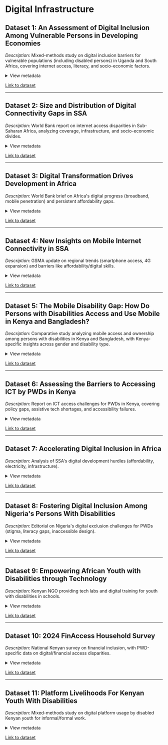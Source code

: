 <!-- markdownlint-disable MD033 MD013 -->
# Digital Infrastructure

## Dataset 1: An Assessment of Digital Inclusion Among Vulnerable Persons in Developing Economies  

*Description*: Mixed-methods study on digital inclusion barriers for vulnerable populations (including disabled persons) in Uganda and South Africa, covering internet access, literacy, and socio-economic factors.  
<details>  
<summary>View metadata</summary>  

- *Source*: ITU / Kyambogo University & ICOMM Technologies  
- *Type*: Academic/Policy Report (Qualitative: Surveys & Interviews)  
- *Timeframe*: November 2022  
- *Format*: PDF Report  
- *Key Insights*:  
  - 37.3% of respondents had no internet access; 44.3% felt excluded from govt. digital efforts.  
  - 19% of respondents had disabilities (no further disaggregation).  
- *Connection to Research*: Offers grounded insights on access gaps and lived experiences of digital exclusion in rural Uganda, with special attention to vulnerable persons including those with disabilities.
  
- *Limitations*:  
  - Small sample (600 respondents); limited rural/subgroup representation.
  - May not generalize across Sub-Saharan Africa.
  - No disability-type breakdown.  

</details>  

[Link to dataset](https://www.itu.int/itu-d/sites/connect2recover/wp-content/uploads/sites/31/2022/11/C2R_RC_9_An-Assessment-of-Digital-Inclusion-among-the-Vulnerable-Persons-in-Developing-Economies-221122-1.pdf)

---  

## Dataset 2: Size and Distribution of Digital Connectivity Gaps in SSA  

*Description*: World Bank report on internet access disparities in Sub-Saharan Africa, analyzing coverage, infrastructure, and socio-economic divides.  
<details>  
<summary>View metadata</summary>  

- *Source*: World Bank  
- *Type*: Report  
- *Timeframe*: 2023  
- *Format*: PDF Report
- *Key Insights*:  
  - Only 25% of SSA has internet access; 10% own computers.  
  - Richest quintile: 15x more likely to own a computer than poorest.
  - Urban residents: 3x more likely to access the internet than rural residents.
- *Connection to Research*: Macro-level access and inequality data on digital exclusion drivers in underserved populations.
- *Limitations*:  
  - No disability-specific disaggregation.
  - Relies on asset ownership, not usage/behavior.  

</details>  

[Link to dataset](https://documents1.worldbank.org/curated/en/099241003142325200/pdf/IDU0cb2e42f3050260484d0b8370b84eee303ecf.pdf)  

---  

## Dataset 3: Digital Transformation Drives Development in Africa  

*Description*: World Bank brief on Africa's digital progress (broadband, mobile penetration) and persistent affordability gaps.  
<details>  
<summary>View metadata</summary>  

- *Source*: World Bank  
- *Type*: Result Brief  
- *Timeframe*: January 2024  
- *Format*: Web Article
- *Key Insights*:  
  - 84% have 3G coverage, but only 22% use mobile internet.  
  - Internet devices cost 25.2% of monthly GDP per capita (2021).  
- *Connection to Research*: Tracks infrastructure gaps impacting underserved entrepreneurs.  
- *Limitations*:  
  - No disability-specific analysis.  
  - Affordability metrics lack livelihood context.  

</details>  

[Link to dataset](https://www.worldbank.org/en/results/2024/01/18/digital-transformation-drives-development-in-afe-afw-africa)  

---  

## Dataset 4: New Insights on Mobile Internet Connectivity in SSA  

*Description*: GSMA update on regional trends (smartphone access, 4G expansion) and barriers like affordability/digital skills.  
<details>  
<summary>View metadata</summary>  

- *Source*: GSMA  
- *Type*: Article  
- *Timeframe*: April 2025  
- *Format*: Web Article
- *Key Insights*:  
  - Internet devices cost 99% of monthly income for poorest 20%.  
  - 69% of SSA smartphones are 3G-only (2022).
  - Global average download speed is 33.9 Mbps; SSA average is just 11.1 Mbps.
- *Connection to Research*: Illustrates affordability/skills barriers for marginalized groups.  
- *Limitations*:  
  - Ignores disability-specific needs.  

</details>

[Link to dataset](https://www.gsma.com/solutions-and-impact/connectivity-for-good/mobile-for-development/blog/new-insights-on-mobile-internet-connectivity-in-sub-saharan-africa/)  

---  

## Dataset 5: The Mobile Disability Gap: How Do Persons with Disabilities Access and Use Mobile in Kenya and Bangladesh?  

*Description*: Comparative study analyzing mobile access and ownership among persons with disabilities in Kenya and Bangladesh, with Kenya-specific insights across gender and disability type.  
<details>  
<summary>View metadata</summary>  

- *Source*: GSMA  
- *Type*: Report  
- *Timeframe*: November 2020  
- *Format*: PDF Report
- *Key Insights*:  
  - 14% mobile ownership gap for PWDs in Kenya.  
  - Only 14% of visually impaired Kenyans own smartphones.  
  - Gender disparity: Women with disabilities 34% less likely to own smartphones than men.  
- *Connection to Research*: Offers rare disability-disaggregated data on mobile access in SSA context.  
- *Limitations*:  
  - Kenya-specific (limited generalizability).  
  - Focuses on ownership, not usage/entrepreneurship impact.

</details>

[Link to dataset](https://www.gsma.com/solutions-and-impact/connectivity-for-good/mobile-for-development/programme/assistive-tech/the-mobile-disability-gap-how-do-persons-with-disabilities-access-and-use-mobile-in-kenya-and-bangladesh/)  

---  

## Dataset 6: Assessing the Barriers to Accessing ICT by PWDs in Kenya  

*Description*: Report on ICT access challenges for PWDs in Kenya, covering policy gaps, assistive tech shortages, and accessibility failures.  
<details>  
<summary>View metadata</summary>  

- *Source*: Collaboration on International ICT Policy for East and Southern Africa (CIPESA)
- *Type*: Report  
- *Timeframe*: 2021  
- *Format*: PDF Report  
- *Key Insights*:  
  - No Kenyan policy specifically addresses ICT access for PWDs.  
  - Widespread lack of accessible government websites/assistive tech.  
- *Connection to Research*: Exposes systemic ICT accessibility failures in SSA.  
- *Limitations*:  
  - No disability-type/severity breakdowns.  
  - Minimal lived experience data.  

</details>

[Link to dataset](https://cipesa.org/wp-content/files/publications/Assessing-the-Brriers-to-Accessing-ICT-by-Persons-With-Disabilities-in-Kenya.pdf)

---  

## Dataset 7: Accelerating Digital Inclusion in Africa  

*Description*: Analysis of SSA's digital development hurdles (affordability, electricity, infrastructure).  
<details>  
<summary>View metadata</summary>  

- *Source*: Brookings Institution  
- *Type*: Article  
- *Timeframe*: May 2025  
- *Format*: Web Article
- *Key Insights*:  
  - Only 43% of Africans have reliable electricity.  
  - Smartphones cost 95% of monthly income for poorest 20%.
  - Mobile internet penetration: 27% (2023).
- *Connection to Research*: Contextualizes macro-level barriers to digital inclusion for underserved groups.  
- *Limitations*:  
  - No disability-specific analysis.  
  - Over-reliance on regional averages.  

</details>

[Link to dataset](https://www.brookings.edu/articles/accelerating-digital-inclusion-in-africa/)  

---  

## Dataset 8: Fostering Digital Inclusion Among Nigeria's Persons With Disabilities  

*Description*: Editorial on Nigeria's digital exclusion challenges for PWDs (stigma, literacy gaps, inaccessible design).  
<details>  
<summary>View metadata</summary>  

- *Source*: The Guardian Nigeria  
- *Type*: News Article  
- *Timeframe*: May 2023  
- *Format*: Web Article
- *Key Insights*:  
  - Poverty and stigma are key barriers.  
  - Widespread lack of online accessibility features.  
- *Connection to Research*: Documents socio-cultural and infrastructural exclusion dimensions.  
- *Limitations*:  
  - Anecdotal (not empirical).  
  - No entrepreneur-specific data.  

</details>

[Link to dataset](https://guardian.ng/issue/technology-for-all-fostering-digital-inclusion-among-nigerias-persons-with-disabilities/)  

---  

## Dataset 9: Empowering African Youth with Disabilities through Technology  

*Description*: Kenyan NGO providing tech labs and digital training for youth with disabilities in schools.  
<details>  
<summary>View metadata</summary>  

- *Source*: inABLE  
- *Type*: NGO Initiative  
- *Timeframe*: Ongoing  
- *Format*: Website  
- *Key Insights*:  
  - Established computer labs in schools for blind students.  
- *Connection to Research*: Grassroots model for tech training scalability.  
- *Limitations*:  
  - No public impact metrics.  
  - Limited to school environments.  

</details>

[Link to dataset](https://inable.org/)

---  

## Dataset 10: 2024 FinAccess Household Survey  

*Description*: National Kenyan survey on financial inclusion, with PWD-specific data on digital/financial access disparities.  
<details>  
<summary>View metadata</summary>  

- *Source*: Central Bank of Kenya / KNBS / FSD Kenya  
- *Type*: Government Survey  
- *Timeframe*: 2024  
- *Format*: PDF Report
- *Key Insights*:  
  - 77.9% financial inclusion for PWDs (vs. 84.8% national average).  
  - 64.1% cite lack of mobile phones as a barrier.  
- *Connection to Research*: Quantifies PWD exclusion in financial/digital access.  
- *Limitations*:  
  - Limited AI/digital literacy specifics.  
  - Cross-sectional (no causality).  

</details>

[Link to dataset](https://finaccess.knbs.or.ke/reports-and-datasets)  

---  

## Dataset 11: Platform Livelihoods For Kenyan Youth With Disabilities  

*Description*: Mixed-methods study on digital platform usage by disabled Kenyan youth for informal/formal work.  
<details>  
<summary>View metadata</summary>  

- *Source*: inABLE / Technoprise Global / Mastercard Foundation  
- *Type*: Survey & Qualitative Study  
- *Timeframe*: 2023  
- *Format*: PDF Report
- *Key Insights*:  
  - PWDs more likely to use platforms for informal work.  
  - Barriers: app inaccessibility, client discrimination.  
- *Connection to Research*: Direct link to digital economic exclusion.  
- *Limitations*:  
  - Urban/youth focus (limited rural generalizability).  
  - Narrow platform scope (rideshares, freelancing).  

</details>

[Link to dataset](https://mastercardfdn.org/en/our-research/platform-livelihoods-for-kenyan-youth-with-disabilities-a-survey-and-qualitative-study/)

